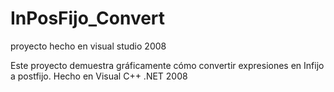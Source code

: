 # InPosFijo_Convert
proyecto hecho en visual studio 2008

Este proyecto demuestra gráficamente cómo convertir expresiones en Infijo a postfijo.
Hecho en Visual C++ .NET 2008
